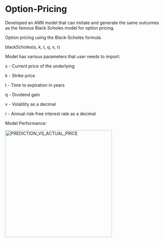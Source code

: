 # Option-Pricing
Developed an ANN model that can imitate and generate the same outcomes as the famous Black Scholes model for option pricing.


Option pricing using the Black-Scholes formula. 

blackScholes(s, k, t, q, v, r)

Model has various parameters that user needs to import:

s - Current price of the underlying

k - Strike price

t - Time to expiration in years

q - Dividend gain

v - Volatility as a decimal

r - Annual risk-free interest rate as a decimal


Model Performance:



<img width="348" alt="PREDICTION_VS_ACTUAL_PRICE" src="https://user-images.githubusercontent.com/86616792/192181272-8c75a38e-4572-463e-8d09-9ffdc7c41792.png">
